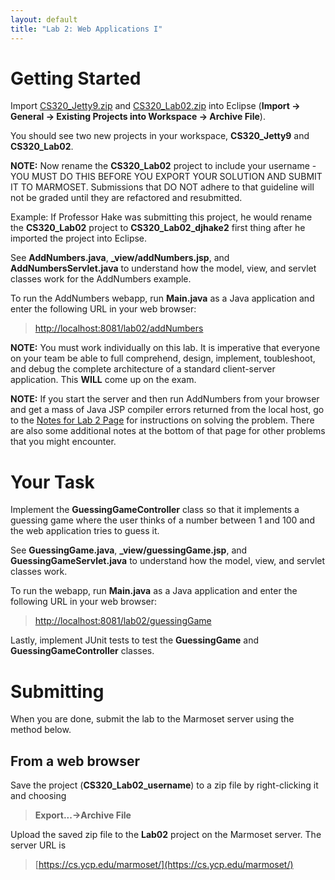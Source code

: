 ```yaml
---
layout: default
title: "Lab 2: Web Applications I"
---
```


Getting Started
===============

Import [CS320\_Jetty9.zip](CS320_Jetty9.zip) and [CS320\_Lab02.zip](CS320_Lab02.zip) into Eclipse (**Import &rarr; General &rarr; Existing Projects into Workspace &rarr; Archive File**).

You should see two new projects in your workspace, **CS320\_Jetty9** and **CS320\_Lab02**.

**NOTE:** Now rename the **CS320\_Lab02** project to include your username - YOU MUST DO THIS BEFORE YOU EXPORT YOUR SOLUTION AND SUBMIT IT TO MARMOSET.  Submissions that DO NOT adhere to that guideline will not be graded until they are refactored and resubmitted.

Example: If Professor Hake was submitting this project, he would rename the **CS320_Lab02** project to **CS320\_Lab02\_djhake2** first thing after he imported the project into Eclipse.

See **AddNumbers.java**, **\_view/addNumbers.jsp**, and **AddNumbersServlet.java** to understand how the model, view, and servlet classes work for the AddNumbers example.

To run the AddNumbers webapp, run **Main.java** as a Java application and enter the following URL in your web browser:

> [http://localhost:8081/lab02/addNumbers](http://localhost:8081/lab02/addNumbers)

**NOTE:** You must work individually on this lab.  It is imperative that everyone on your team be able to full comprehend, design, implement, toubleshoot, and debug the complete architecture of a standard client-server application.  This **WILL** come up on the exam.

**NOTE:** If you start the server and then run AddNumbers from your browser and get a mass of Java JSP compiler errors returned from the local host, go to the [Notes for Lab 2 Page](lab02_notes.html) for instructions on solving the problem.  There are also some additional notes at the bottom of that page for other problems that you might encounter.

Your Task
=========

Implement the **GuessingGameController** class so that it implements a guessing game where the user thinks of a number between 1 and 100 and the web application tries to guess it.

See **GuessingGame.java**, **\_view/guessingGame.jsp**, and **GuessingGameServlet.java** to understand how the model, view, and servlet classes work.

To run the webapp, run **Main.java** as a Java application and enter the following URL in your web browser:

> [http://localhost:8081/lab02/guessingGame](http://localhost:8081/lab02/guessingGame)

Lastly, implement JUnit tests to test the **GuessingGame** and **GuessingGameController** classes.


Submitting
==========

When you are done, submit the lab to the Marmoset server using the method below.


From a web browser
------------------

Save the project (**CS320\_Lab02\_username**) to a zip file by right-clicking it and choosing

> **Export...&rarr;Archive File**

Upload the saved zip file to the **Lab02** project on the Marmoset server. The server URL is

> [https://cs.ycp.edu/marmoset/](https://cs.ycp.edu/marmoset/)

